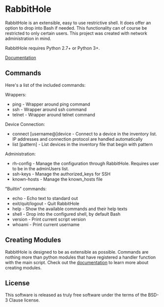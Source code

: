 RabbitHole
==========

RabbitHole is an extensible, easy to use restrictive shell. It does offer an option to drop into Bash if needed. This functionality can of course be restricted to only certain users. This project was created with network administration in mind.

RabbitHole requires Python 2.7+ or Python 3+.

[Documentation](docs)

Commands
--------

Here's a list of the included commands:

Wrappers:

- ping - Wrapper around ping command
- ssh - Wrapper around ssh command
- telnet - Wrapper around telnet command

Device Connection:

- connect [username@]device - Connect to a device in the inventory list. IP addresses and connection protocol are handled automatically
- list [pattern] - List devices in the inventory file that begin with pattern

Administration:

- rh-config - Manage the configuration through RabbitHole. Requires user to be in the adminUsers list.
- ssh-keys - Manage the authorized_keys for SSH
- known-hosts - Manage the known_hosts file

"Builtin" commands:

- echo - Echo text to standard out
- exit/quit/logout - Quit RabbitHole
- help - Show the available commands and their help texts
- shell - Drop into the configured shell, by default Bash
- version - Print current script version
- whoami - Print current username

Creating Modules
----------------

RabbitHole is designed to be as extensible as possible. Commands are nothing more than python modules that have registered a handler function with the main script. Check out the [documentation](docs) to learn more about creating modules.

License
-------

This software is released as truly free software under the terms of the BSD-3 Clause license.
